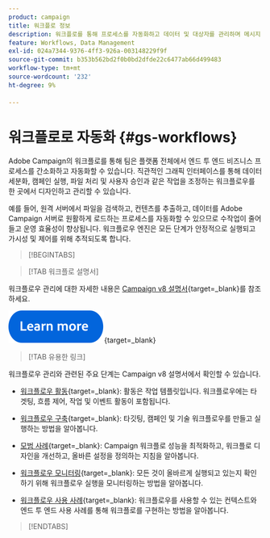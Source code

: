 ```yaml
---
product: campaign
title: 워크플로 정보
description: 워크플로를 통해 프로세스를 자동화하고 데이터 및 대상자를 관리하며 메시지 전송 등을 수행할 수 있습니다
feature: Workflows, Data Management
exl-id: 024a7344-9376-4ff3-926a-003148229f9f
source-git-commit: b353b562bd2f0b0bd2dfde22c6477ab66d499483
workflow-type: tm+mt
source-wordcount: '232'
ht-degree: 9%

---
```


# 워크플로로 자동화 {#gs-workflows}

Adobe Campaign의 워크플로를 통해 팀은 플랫폼 전체에서 엔드 투 엔드 비즈니스 프로세스를 간소화하고 자동화할 수 있습니다. 직관적인 그래픽 인터페이스를 통해 데이터 세분화, 캠페인 실행, 파일 처리 및 사용자 승인과 같은 작업을 조정하는 워크플로우를 한 곳에서 디자인하고 관리할 수 있습니다.

예를 들어, 원격 서버에서 파일을 검색하고, 컨텐츠를 추출하고, 데이터를 Adobe Campaign 서버로 원활하게 로드하는 프로세스를 자동화할 수 있으므로 수작업이 줄어들고 운영 효율성이 향상됩니다. 워크플로우 엔진은 모든 단계가 안정적으로 실행되고 가시성 및 제어를 위해 추적되도록 합니다.

>[!BEGINTABS]

>[!TAB 워크플로 설명서]

워크플로우 관리에 대한 자세한 내용은 [Campaign v8 설명서](https://experienceleague.adobe.com/docs/campaign/automation/workflows/introduction/build-a-workflow.html?lang=ko){target=_blank}를 참조하세요.


[![이미지](../../assets/do-not-localize/learn-more-button.svg)](https://experienceleague.adobe.com/docs/campaign/automation/workflows/introduction/build-a-workflow.html?lang=ko){target=_blank}


>[!TAB 유용한 링크]

워크플로우 관리와 관련된 주요 단계는 Campaign v8 설명서에서 확인할 수 있습니다.

* [워크플로우 활동](https://experienceleague.adobe.com/docs/campaign/automation/workflows/wf-activities/activities.html?lang=ko){target=_blank}: 활동은 작업 템플릿입니다. 워크플로우에는 타겟팅, 흐름 제어, 작업 및 이벤트 활동이 포함됩니다.

* [워크플로우 구축](https://experienceleague.adobe.com/docs/campaign/automation/workflows/introduction/build-a-workflow.html?lang=ko){target=_blank}: 타깃팅, 캠페인 및 기술 워크플로우를 만들고 실행하는 방법을 알아봅니다.

* [모범 사례](https://experienceleague.adobe.com/docs/campaign/automation/workflows/introduction/workflow-best-practices.html?lang=ko){target=_blank}: Campaign 워크플로 성능을 최적화하고, 워크플로 디자인을 개선하고, 올바른 설정을 정의하는 지침을 알아봅니다.

* [워크플로우 모니터링](https://experienceleague.adobe.com/docs/campaign/automation/workflows/monitoring-workflows/monitor-workflow-execution.html?lang=ko){target=_blank}: 모든 것이 올바르게 실행되고 있는지 확인하기 위해 워크플로우 실행을 모니터링하는 방법을 알아봅니다.

* [워크플로우 사용 사례](https://experienceleague.adobe.com/docs/campaign/automation/workflows/use-cases/workflow-use-cases.html?lang=ko){target=_blank}: 워크플로우를 사용할 수 있는 컨텍스트와 엔드 투 엔드 사용 사례를 통해 워크플로를 구현하는 방법을 알아봅니다.


>[!ENDTABS]





<!--

Adobe Campaign uses workflows to:

* Carry out targeting campaigns. [Learn more](building-a-workflow.md#implementation-steps-)
* Build campaigns: for each campaign, the **[!UICONTROL Workflow]** tab lets you build the target and create the deliveries. [Learn more](building-a-workflow.md#campaign-workflows)
* Perform technical processes: cleanup, collecting tracking information or provisional calculations. [Learn more](building-a-workflow.md#technical-workflows)

A workflow can mean both a process definition (the workflow model, which is a representation of what is supposed to happen) and an instance of this process (a workflow instance, which is a representation of what is actually happening).

The workflow template describes the various tasks to be performed and how they are linked together. The task templates are called activities and are represented by icons. They are linked together by transitions.

![](assets/example1.png)

Each workflow contains:

* **[!UICONTROL Activities]**

  An activity describes a task template. The various activities available are represented on the diagram by icons. Each type has common properties and specific properties. For example, while all activities have a name and label, only the **[!UICONTROL Approval]** activity has an assignment.

  In a workflow diagram, a given activity can produce multiple tasks, in particular when there is a loop or recurrent (periodic) actions.

  All workflow activities are listed in [this section](about-activities.md), including use cases and samples.

* **[!UICONTROL Transitions]**

  Transitions enable you to link activities and to define their sequence. A transition links a source activity to a destination activity. There are several sorts of transitions, which depend on the source activity. Some transitions have additional parameters such as a duration, a condition or a filter.

  A transition which is not linked to a destination activity is colored orange and the arrow head is shown as a diamond.

  >[!NOTE]
  >
  >A workflow containing unterminated transitions can still be executed: a warning message will be generated and the workflow will pause once it reaches the transition but it will not generate an error. It is thus possible to start a workflow without it being finished and to add to it as you go along.

  For more information about how to build a workflow, refer to [this section](building-a-workflow.md).

* **[!UICONTROL Worktables]**

  The worktable contains all the information carried by the transition. Each workflow uses several worktables. The data conveyed in these tables can be accelerated and used throughout the workflow's life cycle, as long as it is not purged. Indeed, unneeded tables are purged each time the workflow is passivated, and possibly during the execution of the largest workflows to avoid overloading the server.

  Learn more on workflow data and tables in [this section](how-to-use-workflow-data.md).

## Key principles and best practices{#principles-workflows}

Refer to these sections to find guidance and best practices to automate processes with workflows:

* Learn more about workflow activities in [this page](how-to-use-workflow-data.md).
* Learn how to build a workflow in [this section](building-a-workflow.md).
* Discover how to use workflows to import data in Campaign in [this section](../../platform/using/import-export-workflows.md).
* Workflow best practices are detailed in [this page](workflow-best-practices.md).
* Find guidance about workflow execution in [this section](starting-a-workflow.md).
* Learn how to monitor workflows in [this page](monitoring-workflow-execution.md).
* Learn how to grant access to users to use workflows in [this page](managing-rights.md).

-->